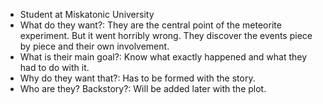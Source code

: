 * Student at Miskatonic University
* What do they want?: They are the central point of the meteorite experiment. But it went horribly wrong. They discover the events piece by piece and their own involvement.
* What is their main goal?: Know what exactly happened and what they had to do with it.
* Why do they want that?: Has to be formed with the story.
* Who are they? Backstory?: Will be added later with the plot.

